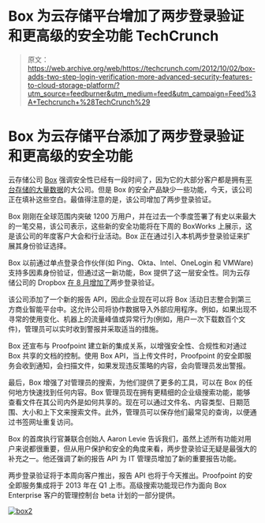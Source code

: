 # Box 为云存储平台增加了两步登录验证和更高级的安全功能 TechCrunch

> 原文：<https://web.archive.org/web/https://techcrunch.com/2012/10/02/box-adds-two-step-login-verification-more-advanced-security-features-to-cloud-storage-platform/?utm_source=feedburner&utm_medium=feed&utm_campaign=Feed%3A+Techcrunch+%28TechCrunch%29>

# Box 为云存储平台添加了两步登录验证和更高级的安全功能

云存储公司 [Box](https://web.archive.org/web/20221007062846/https://www.box.com/) 强调安全性已经有一段时间了，因为它的大部分客户都是拥有[平台存储的大量数据](https://web.archive.org/web/20221007062846/https://beta.techcrunch.com/2012/09/17/cloud-storage-company-box-debuts-global-data-transfer-network-accelerator-for-speedier-uploads/)的大公司。但是 Box 的安全产品缺少一些功能，今天，该公司正在填补这些空白。最值得注意的是，该公司增加了两步登录验证。

Box 刚刚在全球范围内突破 1200 万用户，并在过去一个季度签署了有史以来最大的一笔交易，该公司表示，这些新的安全功能将在下周的 BoxWorks 上展示，这是该公司的年度客户大会和行业活动。Box 正在通过引入本机两步登录验证来扩展其身份验证选择。

Box 以前通过单点登录合作伙伴(如 Ping、Okta、Intel、OneLogin 和 VMWare)支持多因素身份验证，但通过这一新功能，Box 提供了这一层安全性。同为云存储公司的 Dropbox [在 8 月增加了](https://web.archive.org/web/20221007062846/http://www.engadget.com/2012/08/27/dropbox-two-step-login-verification-available-in-experimental-bu/)两步登录验证。

该公司添加了一个新的报告 API，因此企业现在可以将 Box 活动日志整合到第三方商业智能平台中。这允许公司将协作数据导入外部应用程序。例如，如果出现不寻常的使用变化、机器上的流量峰值或异常行为(例如，用户一次下载数百个文件)，管理员可以实时收到警报并采取适当的措施。

Box 还宣布与 Proofpoint 建立新的集成关系，以增强安全性、合规性和对通过 Box 共享的文档的控制。使用 Box API，当上传文件时，Proofpoint 的安全即服务会收到通知，会扫描文件，如果发现违反策略的内容，会向管理员发出警报。

最后，Box 增强了对管理员的搜索，为他们提供了更多的工具，可以在 Box 的任何地方快速找到任何内容。Box 管理员现在拥有更精细的企业级搜索功能，能够查看文件在其公司内外是如何共享的。现在可以通过文件名、内容类型、日期范围、大小和上下文来搜索文件。此外，管理员可以保存他们最常见的查询，以便通过书签网址重复访问。

Box 的首席执行官兼联合创始人 Aaron Levie 告诉我们，虽然上述所有功能对用户来说都很重要，但从用户保护和安全的角度来看，两步登录验证无疑是最强大的补充之一。他还强调了新的报告 API 为 IT 管理员增加了新的重要报告功能。

两步登录验证将于本周向客户推出，报告 API 也将于今天推出。Proofpoint 的安全即服务集成将于 2013 年在 Q1 上市。高级搜索功能现已作为面向 Box Enterprise 客户的管理控制台 beta 计划的一部分提供。

[![](img/e532571216aa21a302fab217a3d74424.png "box2")](https://web.archive.org/web/20221007062846/https://beta.techcrunch.com/?attachment_id=665055)